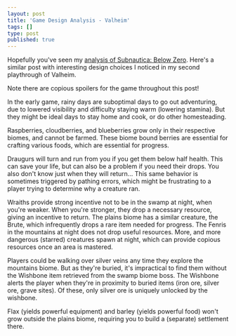 ```yaml
---
layout: post
title: 'Game Design Analysis - Valheim'
tags: []
type: post
published: true
---
```


Hopefully you've seen my [analysis of Subnautica: Below Zero](https://jay.mcgavren.com/2022/09/14/subnautica-below-zero-game-design-analysis.html). Here's a similar post with interesting design choices I noticed in my second playthrough of Valheim.

Note there are copious spoilers for the game throughout this post!

<!--more-->

In the early game, rainy days are suboptimal days to go out adventuring, due to lowered visibility and difficulty staying warm (lowering stamina). But they might be ideal days to stay home and cook, or do other homesteading.

Raspberries, cloudberries, and blueberries grow only in their respective biomes, and cannot be farmed. These biome bound berries are essential for crafting various foods, which are essential for progress.

Draugurs will turn and run from you if you get them below half health. This can save your life, but can also be a problem if you need their drops. You also don't know just when they will return... This same behavior is sometimes triggered by pathing errors, which might be frustrating to a player trying to determine why a creature ran.

Wraiths provide strong incentive not to be in the swamp at night, when you're weaker. When you're stronger, they drop a necessary resource, giving an incentive to return. The plains biome has a similar creature, the Brute, which infrequently drops a rare item needed for progress. The Fenris in the mountains at night does not drop useful resources. More, and more dangerous (starred) creatures spawn at night, which can provide copious resources once an area is mastered.

Players could be walking over silver veins any time they explore the mountains biome. But as they're buried, it's impractical to find them without the Wishbone item retrieved from the swamp biome boss. The Wishbone alerts the player when they're in proximity to buried items (iron ore, silver ore, grave sites). Of these, only silver ore is uniquely unlocked by the wishbone.

Flax (yields powerful equipment) and barley (yields powerful food) won't grow outside the plains biome, requiring you to build a (separate) settlement there.
